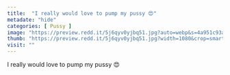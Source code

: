 ```yaml
---
title:  "I really would love to pump my pussy 😍"
metadate: "hide"
categories: [ Pussy ]
image: "https://preview.redd.it/5j6qyv0yjbq51.jpg?auto=webp&s=4a951c93a70f5eb7314b505fb4ca5a2a2dd5597a"
thumb: "https://preview.redd.it/5j6qyv0yjbq51.jpg?width=1080&crop=smart&auto=webp&s=6fd6d6f10f64e36800ef43ca40b55652b2df367c"
visit: ""
---
```

I really would love to pump my pussy 😍

